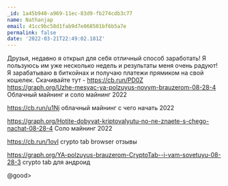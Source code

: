 ```yaml
---
_id: 1a45b940-a969-11ec-83d9-fb274cdb3c77
name: Nathanjap
email: 41cc9bc58d1fab9d7e068501bf6b5a7e
permalink: false
date: '2022-03-21T22:49:02.181Z'
---
```

Друзья, недавно я открыл для себя отличный способ заработать! Я пользуюсь им уже несколько недель и результаты меня очень радуют! Я зарабатываю в биткойнах и получаю платежи прямиком на свой кошелек. Скачивайте тут - https://cb.run/PD0Z  
https://graph.org/Uzhe-mesyac-ya-polzuyus-novym-brauzerom-08-28-4 Облачный майнинг и соло майнинг 2022
 
https://cb.run/u1Nj  облачный майнинг с чего начать 2022
 
https://graph.org/Hotite-dobyvat-kriptovalyutu-no-ne-znaete-s-chego-nachat-08-28-4 Соло майнинг 2022
 
https://cb.run/1ovI  crypto tab browser отзывы
 
https://graph.org/YA-polzuyus-brauzerom-CryptoTab--i-vam-sovetuyu-08-28-3  crypto tab для андроид
 
 
 
 
@good>

